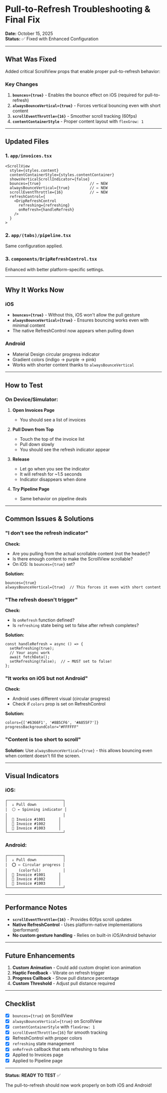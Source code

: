 # Pull-to-Refresh Troubleshooting & Final Fix

**Date:** October 15, 2025  
**Status:** ✅ Fixed with Enhanced Configuration  

---

## What Was Fixed

Added critical ScrollView props that enable proper pull-to-refresh behavior:

### Key Changes

1. **`bounces={true}`** - Enables the bounce effect on iOS (required for pull-to-refresh)
2. **`alwaysBounceVertical={true}`** - Forces vertical bouncing even with short content
3. **`scrollEventThrottle={16}`** - Smoother scroll tracking (60fps)
4. **`contentContainerStyle`** - Proper content layout with `flexGrow: 1`

---

## Updated Files

### 1. `app/invoices.tsx`
```tsx
<ScrollView 
  style={styles.content}
  contentContainerStyle={styles.contentContainer}
  showsVerticalScrollIndicator={false}
  bounces={true}                      // ← NEW
  alwaysBounceVertical={true}         // ← NEW
  scrollEventThrottle={16}            // ← NEW
  refreshControl={
    <DripRefreshControl
      refreshing={refreshing}
      onRefresh={handleRefresh}
    />
  }
>
```

### 2. `app/(tabs)/pipeline.tsx`
Same configuration applied.

### 3. `components/DripRefreshControl.tsx`
Enhanced with better platform-specific settings.

---

## Why It Works Now

### iOS
- **`bounces={true}`** - Without this, iOS won't allow the pull gesture
- **`alwaysBounceVertical={true}`** - Ensures bouncing works even with minimal content
- The native RefreshControl now appears when pulling down

### Android
- Material Design circular progress indicator
- Gradient colors (indigo → purple → pink)
- Works with shorter content thanks to `alwaysBounceVertical`

---

## How to Test

### On Device/Simulator:

1. **Open Invoices Page**
   - You should see a list of invoices
   
2. **Pull Down from Top**
   - Touch the top of the invoice list
   - Pull down slowly
   - You should see the refresh indicator appear
   
3. **Release**
   - Let go when you see the indicator
   - It will refresh for ~1.5 seconds
   - Indicator disappears when done

4. **Try Pipeline Page**
   - Same behavior on pipeline deals

---

## Common Issues & Solutions

### "I don't see the refresh indicator"

**Check:**
- Are you pulling from the actual scrollable content (not the header)?
- Is there enough content to make the ScrollView scrollable?
- On iOS: Is `bounces={true}` set?

**Solution:**
```tsx
bounces={true}
alwaysBounceVertical={true}  // This forces it even with short content
```

### "The refresh doesn't trigger"

**Check:**
- Is `onRefresh` function defined?
- Is `refreshing` state being set to false after refresh completes?

**Solution:**
```tsx
const handleRefresh = async () => {
  setRefreshing(true);
  // Your async work
  await fetchData();
  setRefreshing(false);  // ← MUST set to false!
};
```

### "It works on iOS but not Android"

**Check:**
- Android uses different visual (circular progress)
- Check if `colors` prop is set on RefreshControl

**Solution:**
```tsx
colors={['#6366F1', '#8B5CF6', '#A855F7']}
progressBackgroundColor="#FFFFFF"
```

### "Content is too short to scroll"

**Solution:**
Use `alwaysBounceVertical={true}` - this allows bouncing even when content doesn't fill the screen.

---

## Visual Indicators

### iOS:
```
┌─────────────────────────┐
│  ↓ Pull down            │
│  ⚪ ← Spinning indicator │
│                         │
│  📄 Invoice #1001      │
│  📄 Invoice #1002      │
│  📄 Invoice #1003      │
└─────────────────────────┘
```

### Android:
```
┌─────────────────────────┐
│  ↓ Pull down            │
│  ⭕ ← Circular progress │
│     (colorful)          │
│  📄 Invoice #1001      │
│  📄 Invoice #1002      │
│  📄 Invoice #1003      │
└─────────────────────────┘
```

---

## Performance Notes

- **`scrollEventThrottle={16}`** - Provides 60fps scroll updates
- **Native RefreshControl** - Uses platform-native implementations (performant)
- **No custom gesture handling** - Relies on built-in iOS/Android behavior

---

## Future Enhancements

1. **Custom Animation** - Could add custom droplet icon animation
2. **Haptic Feedback** - Vibrate on refresh trigger
3. **Progress Callback** - Show pull distance percentage
4. **Custom Threshold** - Adjust pull distance required

---

## Checklist

- [x] `bounces={true}` on ScrollView
- [x] `alwaysBounceVertical={true}` on ScrollView
- [x] `contentContainerStyle` with `flexGrow: 1`
- [x] `scrollEventThrottle={16}` for smooth tracking
- [x] RefreshControl with proper colors
- [x] `refreshing` state management
- [x] `onRefresh` callback that sets refreshing to false
- [x] Applied to Invoices page
- [x] Applied to Pipeline page

---

**Status: READY TO TEST** ✅

The pull-to-refresh should now work properly on both iOS and Android!


